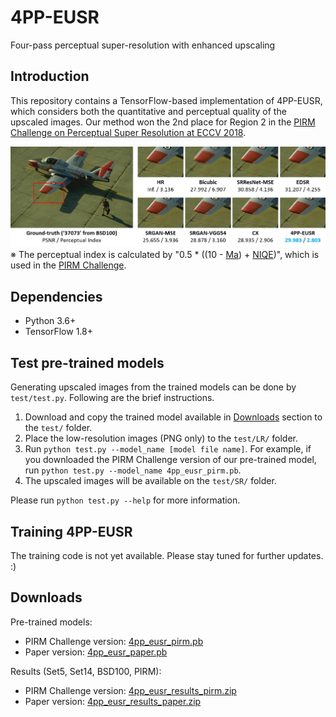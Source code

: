 # 4PP-EUSR
Four-pass perceptual super-resolution with enhanced upscaling


## Introduction
This repository contains a TensorFlow-based implementation of 4PP-EUSR, which considers both the quantitative and perceptual quality of the upscaled images.
Our method won the 2nd place for Region 2 in the [PIRM Challenge on Perceptual Super Resolution at ECCV 2018](https://www.pirm2018.org/PIRM-SR.html).

![BSD100 - 37073](figures/bsd100_37073.png)
※ The perceptual index is calculated by "0.5 * ((10 - [Ma](https://sites.google.com/site/chaoma99/sr-metric)) + [NIQE](https://doi.org/10.1109/LSP.2012.2227726))", which is used in the [PIRM Challenge](https://www.pirm2018.org/PIRM-SR.html).


## Dependencies
- Python 3.6+
- TensorFlow 1.8+

## Test pre-trained models
Generating upscaled images from the trained models can be done by `test/test.py`.
Following are the brief instructions.

1. Download and copy the trained model available in [Downloads](#downloads) section to the `test/` folder.
2. Place the low-resolution images (PNG only) to the `test/LR/` folder.
3. Run `python test.py --model_name [model file name]`. For example, if you downloaded the PIRM Challenge version of our pre-trained model, run `python test.py --model_name 4pp_eusr_pirm.pb`.
4. The upscaled images will be available on the `test/SR/` folder.

Please run `python test.py --help` for more information.

## Training 4PP-EUSR
The training code is not yet available.
Please stay tuned for further updates. :)

## Downloads

Pre-trained models:
- PIRM Challenge version: [4pp_eusr_pirm.pb](http://mcml.yonsei.ac.kr/files/4pp_eusr/4pp_eusr_pirm.pb)
- Paper version: [4pp_eusr_paper.pb](http://mcml.yonsei.ac.kr/files/4pp_eusr/4pp_eusr_paper.pb)

Results (Set5, Set14, BSD100, PIRM):
- PIRM Challenge version: [4pp_eusr_results_pirm.zip](http://mcml.yonsei.ac.kr/files/4pp_eusr/4pp_eusr_results_pirm.zip)
- Paper version: [4pp_eusr_results_paper.zip](http://mcml.yonsei.ac.kr/files/4pp_eusr/4pp_eusr_results_paper.zip)
